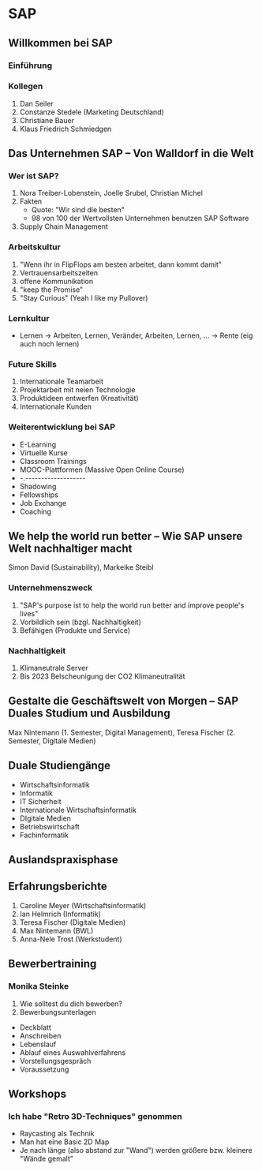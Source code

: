 # SAP
## Willkommen  bei SAP
### Einführung
### Kollegen
1. Dan Seiler
2. Constanze Stedele (Marketing Deutschland)
3. Christiane Bauer 
4. Klaus Friedrich Schmiedgen
## Das Unternehmen SAP – Von Walldorf in die Welt
### Wer ist SAP?
1. Nora Treiber-Lobenstein, Joelle Srubel, Christian Michel
2. Fakten 
   - Quote: "Wir sind die besten"
   - 98 von 100 der Wertvollsten Unternehmen benutzen SAP Software
3. Supply Chain Management 
### Arbeitskultur
1. "Wenn ihr in FlipFlops am besten arbeitet, dann kommt damit"
2. Vertrauensarbeitszeiten
3. offene Kommunikation
4. "keep the Promise"
5. "Stay Curious" (Yeah I like my Pullover)
### Lernkultur
- Lernen -> Arbeiten, Lernen, Veränder, Arbeiten, Lernen, ... -> Rente (eig auch noch lernen)
### Future Skills
1. Internationale Teamarbeit
2. Projektarbeit mit neien Technologie
3. Produktideen entwerfen (Kreativität)
4. Internationale Kunden
### Weiterentwicklung bei SAP 
- E-Learning
- Virtuelle Kurse
- Classroom Trainings
- MOOC-Plattformen (Massive Open Online Course)
- -.-------------------
- Shadowing
- Fellowships
- Job Exchange
- Coaching

## We help the world run better – Wie SAP unsere Welt nachhaltiger macht
Simon David (Sustainability), Markeike Steibl 
### Unternehmenszweck
1. "SAP's purpose ist to help the world run better and improve people's lives"
2. Vorbildlich sein (bzgl. Nachhaltigkeit)
3. Befähigen (Produkte und Service)
### Nachhaltigkeit
1. Klimaneutrale Server
2. Bis 2023 Belscheunigung der CO2 Klimaneutralität
## Gestalte die Geschäftswelt von Morgen – SAP Duales Studium und Ausbildung
Max Nintemann (1. Semester, Digital Management), Teresa Fischer (2. Semester, Digitale Medien)
## Duale Studiengänge
- Wirtschaftsinformatik
- Informatik
- IT Sicherheit
- Internationale Wirtschaftsinformatik
- DIgitale Medien
- Betriebswirtschaft 
- Fachinformatik
## Auslandspraxisphase
## Erfahrungsberichte
1. Caroline Meyer (Wirtschaftsinformatik)
2. Ian Helmrich (Informatik)
3. Teresa Fischer (Digitale Medien)
4. Max Nintemann (BWL)
5. Anna-Nele Trost (Werkstudent)
## Bewerbertraining
### Monika Steinke
1. Wie solltest du dich bewerben?
2. Bewerbungsunterlagen
- Deckblatt
- Anschreiben
- Lebenslauf
- Ablauf eines Auswahlverfahrens
- Vorstellungsgespräch
- Voraussetzung

## Workshops
### Ich habe "Retro 3D-Techniques" genommen
- Raycasting als Technik
- Man hat eine Basic 2D Map
- Je nach länge (also abstand zur "Wand") werden größere bzw. kleinere "Wände gemalt"